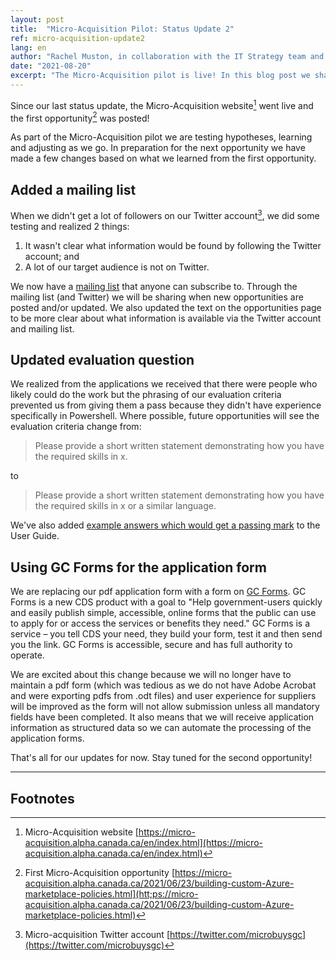 ```yaml
---
layout: post
title:  "Micro-Acquisition Pilot: Status Update 2"
ref: micro-acquisition-update2
lang: en
author: "Rachel Muston, in collaboration with the IT Strategy team and Micro-Acquisition Pilot team members"
date: "2021-08-20"
excerpt: "The Micro-Acquisition pilot is live! In this blog post we share what we have learned so far and how we are adjusting and improving."
---
```

<!-- markdownlint-disable MD033 -->
Since our last status update, the Micro-Acquisition website[^1] went live and the first opportunity[^2] was posted!

As part of the Micro-Acquisition pilot we are testing hypotheses, learning and adjusting as we go.
In preparation for the next opportunity we have made a few changes based on what we learned from the first opportunity.

## Added a mailing list

When we didn't get a lot of followers on our Twitter account[^3], we did some testing and realized 2 things:

1. It wasn't clear what information would be found by following the Twitter account; and
2. A lot of our target audience is not on Twitter.

We now have a [mailing list](https://forms-formulaires.alpha.canada.ca/id/36) that anyone can subscribe to.
Through the mailing list (and Twitter) we will be sharing when new opportunities are posted and/or updated.
We also updated the text on the opportunities page to be more clear about what information is available via the Twitter account and mailing list.

## Updated evaluation question

We realized from the applications we received that there were people who likely could do the work but the phrasing of our evaluation criteria prevented us from giving them a pass because they didn't have experience specifically in Powershell.
Where possible, future opportunities will see the evaluation criteria change from:
> Please provide a short written statement demonstrating how you have the required skills in x.

to

> Please provide a short written statement demonstrating how you have the required skills in x or a similar language.

We've also added [example answers which would get a passing mark](https://micro-acquisition.alpha.canada.ca/en/user-guide.html#example-answers-that-would-get-a-passing-mark) to the User Guide.

## Using GC Forms for the application form

We are replacing our pdf application form with a form on [GC Forms](https://forms-formulaires.alpha.canada.ca/en/welcome-bienvenue).
GC Forms is a new CDS product with a goal to "Help government-users quickly and easily publish simple, accessible, online forms that the public can use to apply for or access the services or benefits they need."
GC Forms is a service – you tell CDS your need, they build your form, test it and then send you the link.
GC Forms is accessible, secure and has full authority to operate.

We are excited about this change because we will no longer have to maintain a pdf form (which was tedious as we do not have Adobe Acrobat and were exporting pdfs from .odt files) and user experience for suppliers will be improved as the form will not allow submission unless all mandatory fields have been completed.
It also means that we will receive application information as structured data so we can automate the processing of the application forms.

That's all for our updates for now. Stay tuned for the second opportunity!

<hr>

## Footnotes

[^1]: Micro-Acquisition website [https://micro-acquisition.alpha.canada.ca/en/index.html](https://micro-acquisition.alpha.canada.ca/en/index.html)
[^2]: First Micro-Acquisition opportunity [https://micro-acquisition.alpha.canada.ca/2021/06/23/building-custom-Azure-marketplace-policies.html](htt;ps://micro-acquisition.alpha.canada.ca/2021/06/23/building-custom-Azure-marketplace-policies.html)
[^3]: Micro-acquisition Twitter account [https://twitter.com/microbuysgc](https://twitter.com/microbuysgc)
